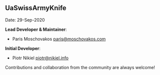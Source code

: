 UaSwissArmyKnife
----------------

Date: 29-Sep-2020

**Lead Developer & Maintainer**:
- Paris Moschovakos <paris@moschovakos.com>

**Initial Developer**:
- Piotr Nikiel <piotr@nikiel.info>

Contributions and collaboration from the community are always welcome!

